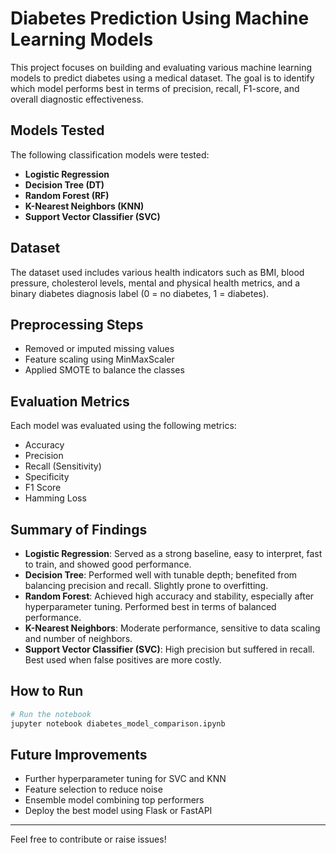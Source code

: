 # Diabetes Prediction Using Machine Learning Models

This project focuses on building and evaluating various machine learning models to predict diabetes using a medical dataset. The goal is to identify which model performs best in terms of precision, recall, F1-score, and overall diagnostic effectiveness.

## Models Tested

The following classification models were tested:

* **Logistic Regression**
* **Decision Tree (DT)**
* **Random Forest (RF)**
* **K-Nearest Neighbors (KNN)**
* **Support Vector Classifier (SVC)**

## Dataset

The dataset used includes various health indicators such as BMI, blood pressure, cholesterol levels, mental and physical health metrics, and a binary diabetes diagnosis label (0 = no diabetes, 1 = diabetes).

## Preprocessing Steps

* Removed or imputed missing values
* Feature scaling using MinMaxScaler
* Applied SMOTE to balance the classes

## Evaluation Metrics

Each model was evaluated using the following metrics:

* Accuracy
* Precision
* Recall (Sensitivity)
* Specificity
* F1 Score
* Hamming Loss

## Summary of Findings

* **Logistic Regression**: Served as a strong baseline, easy to interpret, fast to train, and showed good performance.
* **Decision Tree**: Performed well with tunable depth; benefited from balancing precision and recall. Slightly prone to overfitting.
* **Random Forest**: Achieved high accuracy and stability, especially after hyperparameter tuning. Performed best in terms of balanced performance.
* **K-Nearest Neighbors**: Moderate performance, sensitive to data scaling and number of neighbors.
* **Support Vector Classifier (SVC)**: High precision but suffered in recall. Best used when false positives are more costly.

## How to Run

```bash
# Run the notebook
jupyter notebook diabetes_model_comparison.ipynb
```

## Future Improvements

* Further hyperparameter tuning for SVC and KNN
* Feature selection to reduce noise
* Ensemble model combining top performers
* Deploy the best model using Flask or FastAPI

---

Feel free to contribute or raise issues!
